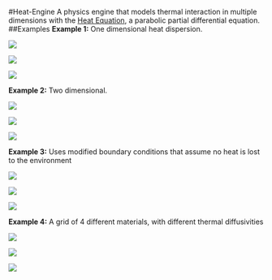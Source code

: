 #Heat-Engine
A physics engine that models thermal interaction in multiple dimensions with the [Heat Equation](http://en.wikipedia.org/wiki/Heat_equation), a parabolic partial differential equation. 
##Examples
**Example 1:** One dimensional heat dispersion.

![](/images/ex1.png)

![](/images/ex1-1.png)

![](/images/ex1-2.png)

**Example 2:** Two dimensional.

![](/images/ex2.png)

![](/images/ex2-1.png)

![](/images/ex2-2.png)

**Example 3:** Uses modified boundary conditions that assume no heat is lost to the environment

![](/images/ex3.png)

![](/images/ex3-1.png)

![](/images/ex3-2.png)

**Example 4:** A grid of 4 different materials, with different thermal diffusivities

![](/images/ex4.png)

![](/images/ex4-1.png)

![](/images/ex4-2.png)